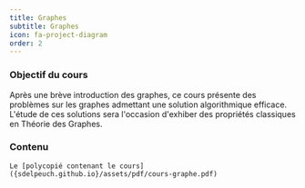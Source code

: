 ```yaml
---
title: Graphes
subtitle: Graphes
icon: fa-project-diagram
order: 2
---
```

### Objectif du cours
Après une brève introduction des graphes, ce cours présente des problèmes sur
les graphes admettant une solution algorithmique efficace. L'étude de ces
solutions sera l'occasion d'exhiber des propriétés classiques en Théorie des
Graphes.

### Contenu 
    Le [polycopié contenant le cours]({sdelpeuch.github.io}/assets/pdf/cours-graphe.pdf)

